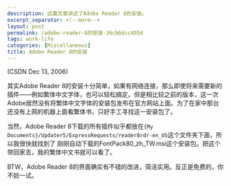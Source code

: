 ```yaml
---
description: 这篇文章讲述了Adobe Reader 8的安装。
excerpt_separator: <!--more-->
layout: post
permalink: /adobe-reader-8的安装-36cb6dcc493d
tags: work-life
categories: [Miscellaneous]
title: Adobe Reader 8的安装
---
```

(CSDN Dec 13, 2006)

其实Adobe Reader 8的安装十分简单，如果有网络连接，那么即使将来需要新的插件――例如繁体中文字体，也可以轻松搞定。但是相比较之前的版本，这一次Adobe居然没有将繁体中文字体的安装包发布在官方网站上面。为了在家中那台还没有上网的机器上面看繁体书，只好手工寻找这一安装包了。

当然，Adobe Reader 8下载的所有插件似乎都放在`{My Documents}/Updater5/ExpressRequests/reader8rdr-en_US`这个文件夹下面，所以我很快就找到了 刚刚自动下载的FontPack80_zh_TW.msi这个安装包。把这个带回家去，我的繁体中文书就可以看了。

BTW，Adobe Reader 8的界面确实有不错的改进，简洁实用。反正是免费的，你不妨一试。
<!--more-->